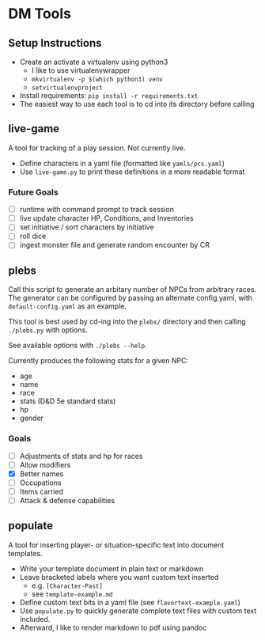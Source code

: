 # DM Tools

## Setup Instructions

* Create an activate a virtualenv using python3
  * I like to use virtualenvwrapper
  * `mkvirtualenv -p $(which python3) venv`
  * `setvirtualenvproject`
* Install requirements: `pip install -r requirements.txt`
* The easiest way to use each tool is to cd into its directory before calling

## live-game
A tool for tracking of a play session. Not currently live.

* Define characters in a yaml file (formatted like `yamls/pcs.yaml`)
* Use `live-game.py` to print these definitions in a more readable format

### Future Goals
- [ ] runtime with command prompt to track session
- [ ] live update character HP, Conditions, and Inventories
- [ ] set initiative / sort characters by initiative
- [ ] roll dice
- [ ] ingest monster file and generate random encounter by CR 

## plebs
Call this script to generate an arbitary number of NPCs from arbitrary races.
The generator can be configured by passing an alternate config.yaml, with
`default-config.yaml` as an example.

This tool is best used by cd-ing into the `plebs/` directory and then calling
`./plebs.py` with options.

See available options with `./plebs --help`.

Currently produces the following stats for a given NPC:
- age
- name
- race
- stats (D&D 5e standard stats)
- hp
- gender

### Goals
- [ ] Adjustments of stats and hp for races
- [ ] Allow modifiers
- [x] Better names
- [ ] Occupations
- [ ] Items carried
- [ ] Attack & defense capabilities

## populate
A tool for inserting player- or situation-specific text into document
templates.

* Write your template document in plain text or markdown
* Leave bracketed labels where you want custom text inserted
  * e.g. `[Character-Past]`
  * see `template-example.md`
* Define custom text bits in a yaml file (see `flavortext-example.yaml`)
* Use `populate.py` to quickly generate complete text files with custom text
    included.
* Afterward, I like to render markdown to pdf using pandoc
